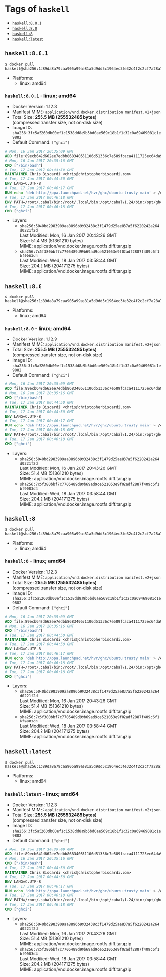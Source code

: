 <!-- THIS FILE IS GENERATED VIA './update-remote.sh' -->

# Tags of `haskell`

-	[`haskell:8.0.1`](#haskell801)
-	[`haskell:8.0`](#haskell80)
-	[`haskell:8`](#haskell8)
-	[`haskell:latest`](#haskelllatest)

## `haskell:8.0.1`

```console
$ docker pull haskell@sha256:1d89da8a79caa905a99ae81a5d9dd5c1964ec3fe32c4f2c2cf7a28a7c433ece7
```

-	Platforms:
	-	linux; amd64

### `haskell:8.0.1` - linux; amd64

-	Docker Version: 1.12.3
-	Manifest MIME: `application/vnd.docker.distribution.manifest.v2+json`
-	Total Size: **255.5 MB (255532485 bytes)**  
	(compressed transfer size, not on-disk size)
-	Image ID: `sha256:3fc5a5260db00ef1c1538dd8a9b5bd0ae569c18b1f1c32c0a69469081c1e9882`
-	Default Command: `["ghci"]`

```dockerfile
# Mon, 16 Jan 2017 20:35:09 GMT
ADD file:89ecb642d662ee7edbb868340551106d51336c7e589fdaca4111725ec64da957 in / 
# Mon, 16 Jan 2017 20:35:16 GMT
CMD ["/bin/bash"]
# Tue, 17 Jan 2017 00:44:50 GMT
MAINTAINER Chris Biscardi <chris@christopherbiscardi.com>
# Tue, 17 Jan 2017 00:44:50 GMT
ENV LANG=C.UTF-8
# Tue, 17 Jan 2017 00:46:17 GMT
RUN echo 'deb http://ppa.launchpad.net/hvr/ghc/ubuntu trusty main' > /etc/apt/sources.list.d/ghc.list &&     echo 'deb http://download.fpcomplete.com/debian/jessie stable main'| tee /etc/apt/sources.list.d/fpco.list &&     apt-key adv --keyserver keyserver.ubuntu.com --recv-keys F6F88286 &&     apt-key adv --keyserver keyserver.ubuntu.com --recv-keys C5705533DA4F78D8664B5DC0575159689BEFB442 &&     apt-get update &&     apt-get install -y --no-install-recommends cabal-install-1.24 ghc-8.0.1 happy-1.19.5 alex-3.1.7             stack zlib1g-dev libtinfo-dev libsqlite3-0 libsqlite3-dev ca-certificates g++ git &&     rm -rf /var/lib/apt/lists/*
# Tue, 17 Jan 2017 00:46:18 GMT
ENV PATH=/root/.cabal/bin:/root/.local/bin:/opt/cabal/1.24/bin:/opt/ghc/8.0.1/bin:/opt/happy/1.19.5/bin:/opt/alex/3.1.7/bin:/usr/local/sbin:/usr/local/bin:/usr/sbin:/usr/bin:/sbin:/bin
# Tue, 17 Jan 2017 00:46:18 GMT
CMD ["ghci"]
```

-	Layers:
	-	`sha256:5040bd2983909aa8896b9932438c3f1479d25ae837a5f6220242a264d0221f2d`  
		Last Modified: Mon, 16 Jan 2017 20:43:26 GMT  
		Size: 51.4 MB (51361210 bytes)  
		MIME: application/vnd.docker.image.rootfs.diff.tar.gzip
	-	`sha256:7c5f380bbf7c7705489d99b69ad9ce521053e9f02adf2887f409c6f1bf9083d4`  
		Last Modified: Wed, 18 Jan 2017 03:58:44 GMT  
		Size: 204.2 MB (204171275 bytes)  
		MIME: application/vnd.docker.image.rootfs.diff.tar.gzip

## `haskell:8.0`

```console
$ docker pull haskell@sha256:1d89da8a79caa905a99ae81a5d9dd5c1964ec3fe32c4f2c2cf7a28a7c433ece7
```

-	Platforms:
	-	linux; amd64

### `haskell:8.0` - linux; amd64

-	Docker Version: 1.12.3
-	Manifest MIME: `application/vnd.docker.distribution.manifest.v2+json`
-	Total Size: **255.5 MB (255532485 bytes)**  
	(compressed transfer size, not on-disk size)
-	Image ID: `sha256:3fc5a5260db00ef1c1538dd8a9b5bd0ae569c18b1f1c32c0a69469081c1e9882`
-	Default Command: `["ghci"]`

```dockerfile
# Mon, 16 Jan 2017 20:35:09 GMT
ADD file:89ecb642d662ee7edbb868340551106d51336c7e589fdaca4111725ec64da957 in / 
# Mon, 16 Jan 2017 20:35:16 GMT
CMD ["/bin/bash"]
# Tue, 17 Jan 2017 00:44:50 GMT
MAINTAINER Chris Biscardi <chris@christopherbiscardi.com>
# Tue, 17 Jan 2017 00:44:50 GMT
ENV LANG=C.UTF-8
# Tue, 17 Jan 2017 00:46:17 GMT
RUN echo 'deb http://ppa.launchpad.net/hvr/ghc/ubuntu trusty main' > /etc/apt/sources.list.d/ghc.list &&     echo 'deb http://download.fpcomplete.com/debian/jessie stable main'| tee /etc/apt/sources.list.d/fpco.list &&     apt-key adv --keyserver keyserver.ubuntu.com --recv-keys F6F88286 &&     apt-key adv --keyserver keyserver.ubuntu.com --recv-keys C5705533DA4F78D8664B5DC0575159689BEFB442 &&     apt-get update &&     apt-get install -y --no-install-recommends cabal-install-1.24 ghc-8.0.1 happy-1.19.5 alex-3.1.7             stack zlib1g-dev libtinfo-dev libsqlite3-0 libsqlite3-dev ca-certificates g++ git &&     rm -rf /var/lib/apt/lists/*
# Tue, 17 Jan 2017 00:46:18 GMT
ENV PATH=/root/.cabal/bin:/root/.local/bin:/opt/cabal/1.24/bin:/opt/ghc/8.0.1/bin:/opt/happy/1.19.5/bin:/opt/alex/3.1.7/bin:/usr/local/sbin:/usr/local/bin:/usr/sbin:/usr/bin:/sbin:/bin
# Tue, 17 Jan 2017 00:46:18 GMT
CMD ["ghci"]
```

-	Layers:
	-	`sha256:5040bd2983909aa8896b9932438c3f1479d25ae837a5f6220242a264d0221f2d`  
		Last Modified: Mon, 16 Jan 2017 20:43:26 GMT  
		Size: 51.4 MB (51361210 bytes)  
		MIME: application/vnd.docker.image.rootfs.diff.tar.gzip
	-	`sha256:7c5f380bbf7c7705489d99b69ad9ce521053e9f02adf2887f409c6f1bf9083d4`  
		Last Modified: Wed, 18 Jan 2017 03:58:44 GMT  
		Size: 204.2 MB (204171275 bytes)  
		MIME: application/vnd.docker.image.rootfs.diff.tar.gzip

## `haskell:8`

```console
$ docker pull haskell@sha256:1d89da8a79caa905a99ae81a5d9dd5c1964ec3fe32c4f2c2cf7a28a7c433ece7
```

-	Platforms:
	-	linux; amd64

### `haskell:8` - linux; amd64

-	Docker Version: 1.12.3
-	Manifest MIME: `application/vnd.docker.distribution.manifest.v2+json`
-	Total Size: **255.5 MB (255532485 bytes)**  
	(compressed transfer size, not on-disk size)
-	Image ID: `sha256:3fc5a5260db00ef1c1538dd8a9b5bd0ae569c18b1f1c32c0a69469081c1e9882`
-	Default Command: `["ghci"]`

```dockerfile
# Mon, 16 Jan 2017 20:35:09 GMT
ADD file:89ecb642d662ee7edbb868340551106d51336c7e589fdaca4111725ec64da957 in / 
# Mon, 16 Jan 2017 20:35:16 GMT
CMD ["/bin/bash"]
# Tue, 17 Jan 2017 00:44:50 GMT
MAINTAINER Chris Biscardi <chris@christopherbiscardi.com>
# Tue, 17 Jan 2017 00:44:50 GMT
ENV LANG=C.UTF-8
# Tue, 17 Jan 2017 00:46:17 GMT
RUN echo 'deb http://ppa.launchpad.net/hvr/ghc/ubuntu trusty main' > /etc/apt/sources.list.d/ghc.list &&     echo 'deb http://download.fpcomplete.com/debian/jessie stable main'| tee /etc/apt/sources.list.d/fpco.list &&     apt-key adv --keyserver keyserver.ubuntu.com --recv-keys F6F88286 &&     apt-key adv --keyserver keyserver.ubuntu.com --recv-keys C5705533DA4F78D8664B5DC0575159689BEFB442 &&     apt-get update &&     apt-get install -y --no-install-recommends cabal-install-1.24 ghc-8.0.1 happy-1.19.5 alex-3.1.7             stack zlib1g-dev libtinfo-dev libsqlite3-0 libsqlite3-dev ca-certificates g++ git &&     rm -rf /var/lib/apt/lists/*
# Tue, 17 Jan 2017 00:46:18 GMT
ENV PATH=/root/.cabal/bin:/root/.local/bin:/opt/cabal/1.24/bin:/opt/ghc/8.0.1/bin:/opt/happy/1.19.5/bin:/opt/alex/3.1.7/bin:/usr/local/sbin:/usr/local/bin:/usr/sbin:/usr/bin:/sbin:/bin
# Tue, 17 Jan 2017 00:46:18 GMT
CMD ["ghci"]
```

-	Layers:
	-	`sha256:5040bd2983909aa8896b9932438c3f1479d25ae837a5f6220242a264d0221f2d`  
		Last Modified: Mon, 16 Jan 2017 20:43:26 GMT  
		Size: 51.4 MB (51361210 bytes)  
		MIME: application/vnd.docker.image.rootfs.diff.tar.gzip
	-	`sha256:7c5f380bbf7c7705489d99b69ad9ce521053e9f02adf2887f409c6f1bf9083d4`  
		Last Modified: Wed, 18 Jan 2017 03:58:44 GMT  
		Size: 204.2 MB (204171275 bytes)  
		MIME: application/vnd.docker.image.rootfs.diff.tar.gzip

## `haskell:latest`

```console
$ docker pull haskell@sha256:1d89da8a79caa905a99ae81a5d9dd5c1964ec3fe32c4f2c2cf7a28a7c433ece7
```

-	Platforms:
	-	linux; amd64

### `haskell:latest` - linux; amd64

-	Docker Version: 1.12.3
-	Manifest MIME: `application/vnd.docker.distribution.manifest.v2+json`
-	Total Size: **255.5 MB (255532485 bytes)**  
	(compressed transfer size, not on-disk size)
-	Image ID: `sha256:3fc5a5260db00ef1c1538dd8a9b5bd0ae569c18b1f1c32c0a69469081c1e9882`
-	Default Command: `["ghci"]`

```dockerfile
# Mon, 16 Jan 2017 20:35:09 GMT
ADD file:89ecb642d662ee7edbb868340551106d51336c7e589fdaca4111725ec64da957 in / 
# Mon, 16 Jan 2017 20:35:16 GMT
CMD ["/bin/bash"]
# Tue, 17 Jan 2017 00:44:50 GMT
MAINTAINER Chris Biscardi <chris@christopherbiscardi.com>
# Tue, 17 Jan 2017 00:44:50 GMT
ENV LANG=C.UTF-8
# Tue, 17 Jan 2017 00:46:17 GMT
RUN echo 'deb http://ppa.launchpad.net/hvr/ghc/ubuntu trusty main' > /etc/apt/sources.list.d/ghc.list &&     echo 'deb http://download.fpcomplete.com/debian/jessie stable main'| tee /etc/apt/sources.list.d/fpco.list &&     apt-key adv --keyserver keyserver.ubuntu.com --recv-keys F6F88286 &&     apt-key adv --keyserver keyserver.ubuntu.com --recv-keys C5705533DA4F78D8664B5DC0575159689BEFB442 &&     apt-get update &&     apt-get install -y --no-install-recommends cabal-install-1.24 ghc-8.0.1 happy-1.19.5 alex-3.1.7             stack zlib1g-dev libtinfo-dev libsqlite3-0 libsqlite3-dev ca-certificates g++ git &&     rm -rf /var/lib/apt/lists/*
# Tue, 17 Jan 2017 00:46:18 GMT
ENV PATH=/root/.cabal/bin:/root/.local/bin:/opt/cabal/1.24/bin:/opt/ghc/8.0.1/bin:/opt/happy/1.19.5/bin:/opt/alex/3.1.7/bin:/usr/local/sbin:/usr/local/bin:/usr/sbin:/usr/bin:/sbin:/bin
# Tue, 17 Jan 2017 00:46:18 GMT
CMD ["ghci"]
```

-	Layers:
	-	`sha256:5040bd2983909aa8896b9932438c3f1479d25ae837a5f6220242a264d0221f2d`  
		Last Modified: Mon, 16 Jan 2017 20:43:26 GMT  
		Size: 51.4 MB (51361210 bytes)  
		MIME: application/vnd.docker.image.rootfs.diff.tar.gzip
	-	`sha256:7c5f380bbf7c7705489d99b69ad9ce521053e9f02adf2887f409c6f1bf9083d4`  
		Last Modified: Wed, 18 Jan 2017 03:58:44 GMT  
		Size: 204.2 MB (204171275 bytes)  
		MIME: application/vnd.docker.image.rootfs.diff.tar.gzip

